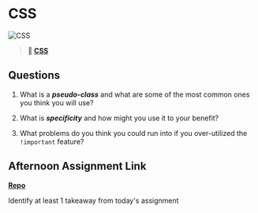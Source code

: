 # CSS

![CSS](https://bcw.blob.core.windows.net/public/cssUnit/1411879719053976)

> **📖 [CSS](https://codeworksacademy.com/fs-student-guide/resources/wk1/03-CSS)**

## Questions

1. What is a ***pseudo-class*** and what are some of the most common ones you think you will use?

2. What is ***specificity*** and how might you use it to your benefit?

3. What problems do you think you could run into if you over-utilized the `!important` feature?

## Afternoon Assignment Link

**[Repo](https://github.com/jsphbowers/<ASSIGNMENT_REPO>)**

Identify at least 1 takeaway from today's assignment
